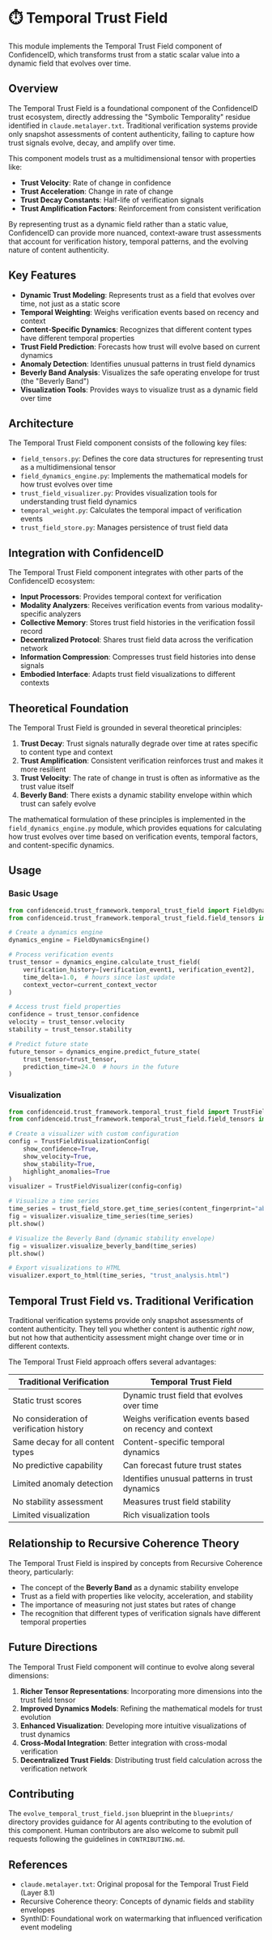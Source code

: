 # ⏱️ Temporal Trust Field

This module implements the Temporal Trust Field component of ConfidenceID, which transforms trust from a static scalar value into a dynamic field that evolves over time.

## Overview

The Temporal Trust Field is a foundational component of the ConfidenceID trust ecosystem, directly addressing the "Symbolic Temporality" residue identified in `claude.metalayer.txt`. Traditional verification systems provide only snapshot assessments of content authenticity, failing to capture how trust signals evolve, decay, and amplify over time.

This component models trust as a multidimensional tensor with properties like:

- **Trust Velocity**: Rate of change in confidence
- **Trust Acceleration**: Change in rate of change
- **Trust Decay Constants**: Half-life of verification signals
- **Trust Amplification Factors**: Reinforcement from consistent verification

By representing trust as a dynamic field rather than a static value, ConfidenceID can provide more nuanced, context-aware trust assessments that account for verification history, temporal patterns, and the evolving nature of content authenticity.

## Key Features

- **Dynamic Trust Modeling**: Represents trust as a field that evolves over time, not just as a static score
- **Temporal Weighting**: Weighs verification events based on recency and context
- **Content-Specific Dynamics**: Recognizes that different content types have different temporal properties
- **Trust Field Prediction**: Forecasts how trust will evolve based on current dynamics
- **Anomaly Detection**: Identifies unusual patterns in trust field dynamics
- **Beverly Band Analysis**: Visualizes the safe operating envelope for trust (the "Beverly Band")
- **Visualization Tools**: Provides ways to visualize trust as a dynamic field over time

## Architecture

The Temporal Trust Field component consists of the following key files:

- `field_tensors.py`: Defines the core data structures for representing trust as a multidimensional tensor
- `field_dynamics_engine.py`: Implements the mathematical models for how trust evolves over time
- `trust_field_visualizer.py`: Provides visualization tools for understanding trust field dynamics
- `temporal_weight.py`: Calculates the temporal impact of verification events
- `trust_field_store.py`: Manages persistence of trust field data

## Integration with ConfidenceID

The Temporal Trust Field component integrates with other parts of the ConfidenceID ecosystem:

- **Input Processors**: Provides temporal context for verification
- **Modality Analyzers**: Receives verification events from various modality-specific analyzers
- **Collective Memory**: Stores trust field histories in the verification fossil record
- **Decentralized Protocol**: Shares trust field data across the verification network
- **Information Compression**: Compresses trust field histories into dense signals
- **Embodied Interface**: Adapts trust field visualizations to different contexts

## Theoretical Foundation

The Temporal Trust Field is grounded in several theoretical principles:

1. **Trust Decay**: Trust signals naturally degrade over time at rates specific to content type and context
2. **Trust Amplification**: Consistent verification reinforces trust and makes it more resilient
3. **Trust Velocity**: The rate of change in trust is often as informative as the trust value itself
4. **Beverly Band**: There exists a dynamic stability envelope within which trust can safely evolve

The mathematical formulation of these principles is implemented in the `field_dynamics_engine.py` module, which provides equations for calculating how trust evolves over time based on verification events, temporal factors, and content-specific dynamics.

## Usage

### Basic Usage

```python
from confidenceid.trust_framework.temporal_trust_field import FieldDynamicsEngine
from confidenceid.trust_framework.temporal_trust_field.field_tensors import VerificationEvent

# Create a dynamics engine
dynamics_engine = FieldDynamicsEngine()

# Process verification events
trust_tensor = dynamics_engine.calculate_trust_field(
    verification_history=[verification_event1, verification_event2],
    time_delta=1.0,  # hours since last update
    context_vector=current_context_vector
)

# Access trust field properties
confidence = trust_tensor.confidence
velocity = trust_tensor.velocity
stability = trust_tensor.stability

# Predict future state
future_tensor = dynamics_engine.predict_future_state(
    trust_tensor=trust_tensor,
    prediction_time=24.0  # hours in the future
)
```

### Visualization

```python
from confidenceid.trust_framework.temporal_trust_field import TrustFieldVisualizer
from confidenceid.trust_framework.temporal_trust_field.field_tensors import TrustFieldVisualizationConfig

# Create a visualizer with custom configuration
config = TrustFieldVisualizationConfig(
    show_confidence=True,
    show_velocity=True,
    show_stability=True,
    highlight_anomalies=True
)
visualizer = TrustFieldVisualizer(config=config)

# Visualize a time series
time_series = trust_field_store.get_time_series(content_fingerprint="abc123")
fig = visualizer.visualize_time_series(time_series)
plt.show()

# Visualize the Beverly Band (dynamic stability envelope)
fig = visualizer.visualize_beverly_band(time_series)
plt.show()

# Export visualizations to HTML
visualizer.export_to_html(time_series, "trust_analysis.html")
```

## Temporal Trust Field vs. Traditional Verification

Traditional verification systems provide only snapshot assessments of content authenticity. They tell you whether content is authentic *right now*, but not how that authenticity assessment might change over time or in different contexts.

The Temporal Trust Field approach offers several advantages:

| Traditional Verification | Temporal Trust Field |
|--------------------------|----------------------|
| Static trust scores | Dynamic trust field that evolves over time |
| No consideration of verification history | Weighs verification events based on recency and context |
| Same decay for all content types | Content-specific temporal dynamics |
| No predictive capability | Can forecast future trust states |
| Limited anomaly detection | Identifies unusual patterns in trust dynamics |
| No stability assessment | Measures trust field stability |
| Limited visualization | Rich visualization tools |

## Relationship to Recursive Coherence Theory

The Temporal Trust Field is inspired by concepts from Recursive Coherence theory, particularly:

- The concept of the **Beverly Band** as a dynamic stability envelope
- Trust as a field with properties like velocity, acceleration, and stability
- The importance of measuring not just states but rates of change
- The recognition that different types of verification signals have different temporal properties

## Future Directions

The Temporal Trust Field component will continue to evolve along several dimensions:

1. **Richer Tensor Representations**: Incorporating more dimensions into the trust field tensor
2. **Improved Dynamics Models**: Refining the mathematical models for trust evolution
3. **Enhanced Visualization**: Developing more intuitive visualizations of trust dynamics
4. **Cross-Modal Integration**: Better integration with cross-modal verification
5. **Decentralized Trust Fields**: Distributing trust field calculation across the verification network

## Contributing

The `evolve_temporal_trust_field.json` blueprint in the `blueprints/` directory provides guidance for AI agents contributing to the evolution of this component. Human contributors are also welcome to submit pull requests following the guidelines in `CONTRIBUTING.md`.

## References

- `claude.metalayer.txt`: Original proposal for the Temporal Trust Field (Layer 8.1)
- Recursive Coherence theory: Concepts of dynamic fields and stability envelopes
- SynthID: Foundational work on watermarking that influenced verification event modeling
